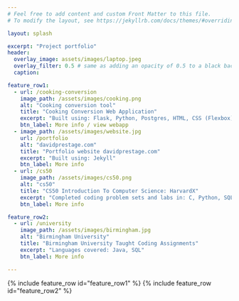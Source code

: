 ```yaml
---
# Feel free to add content and custom Front Matter to this file.
# To modify the layout, see https://jekyllrb.com/docs/themes/#overriding-theme-defaults

layout: splash

excerpt: "Project portfolio"
header:
  overlay_image: assets/images/laptop.jpeg
  overlay_filter: 0.5 # same as adding an opacity of 0.5 to a black background
  caption:

feature_row1:
  - url: /cooking-conversion
    image_path: /assets/images/cooking.png
    alt: "Cooking conversion tool"
    title: "Cooking Conversion Web Application"
    excerpt: "Built using: Flask, Python, Postgres, HTML, CSS (Flexbox)"
    btn_label: More info / view webapp
  - image_path: /assets/images/website.jpg
    url: /portfolio
    alt: "davidprestage.com"
    title: "Portfolio website davidprestage.com"
    excerpt: "Built using: Jekyll"
    btn_label: More info
  - url: /cs50
    image_path: /assets/images/cs50.png
    alt: "cs50"
    title: "CS50 Introduction To Computer Science: HarvardX"
    excerpt: "Completed coding problem sets and labs in: C, Python, SQL."
    btn_label: More info

feature_row2:
  - url: /university
    image_path: /assets/images/birmingham.jpg
    alt: "Birmingham University"
    title: "Birmingham University Taught Coding Assignments"
    excerpt: "Languages covered: Java, SQL"
    btn_label: More info

---
```

<body>
{% include feature_row id="feature_row1" %}
{% include feature_row id="feature_row2" %}
</body>